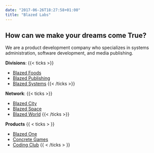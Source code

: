 ```yaml
---
date: "2017-06-26T18:27:58+01:00"
title: "Blazed Labs"
---
```


## How can we make your dreams come True?

We are a product development company who specializes in systems administration, software development, and media publishing.

**Divisions**:
{{< ticks >}}
* [Blazed Foods](https://blazedfoods.com/)
* [Blazed Publishing](https://blazed.xyz/)
* [Blazed Systems](https://blazed.systems/)
{{< /ticks >}}

**Network**:
{{< ticks >}}
* [Blazed City](https://blazed.city/)
* [Blazed Space](https://blazed.space/)
* [Blazed World](https://blazed.world/)
{{< /ticks >}}

**Products**
{{ < ticks > }}
* [Blazed One](https://blz.one/)
* [Concrete Games](https://blazed.games/)
* [Coding Club](https://blazed.cc/)
{{ < /ticks > }}